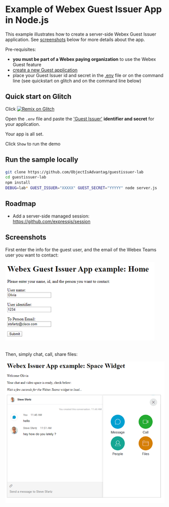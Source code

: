 # Example of Webex Guest Issuer App in Node.js

This example illustrates how to create a server-side Webex Guest Issuer application.
See [screenshots](#screenshots) below for more details about the app.

Pre-requisites:
- **you must be part of a Webex paying organization** to use the Webex Guest feature
- [create a new Guest application](https://developer.webex.com/my-apps/new/guest-issuer)
- place your Guest Issuer id and secret in the [.env](./env.js#L15) file or on the command line (see quickstart on glitch and on the command line below)


## Quick start on Glitch

Click [![Remix on Glitch](https://cdn.glitch.com/2703baf2-b643-4da7-ab91-7ee2a2d00b5b%2Fremix-button.svg)](https://glitch.com/edit/#!/import/github/ObjectIsAdvantag/guestissuer-lab)

Open the `.env` file and paste the ['Guest Issuer'](https://developer.webex.com/docs/guest-issuer) **identifier and secret** for your application.

Your app is all set.

Click `Show` to run the demo


## Run the sample locally

``` bash
git clone https://github.com/ObjectIsAdvantag/guestissuer-lab
cd guestissuer-lab
npm install
DEBUG=lab* GUEST_ISSUER="XXXXX" GUEST_SECRET="YYYYY" node server.js
```


## Roadmap

- Add a server-side managed session: https://github.com/expressjs/session


## Screenshots

First enter the info for the guest user, and the email of the Webex Teams user you want to contact:

![](./docs/demo_home.png)
<br/>
<br/>

Then, simply chat, call, share files:

![](./docs/demo_widget.png)
